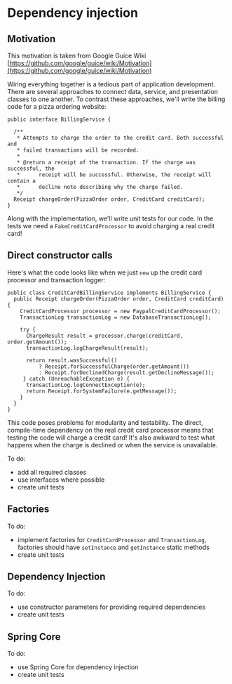 # Dependency injection

## Motivation

This motivation is taken from Google Guice Wiki [https://github.com/google/guice/wiki/Motivation](https://github.com/google/guice/wiki/Motivation)

Wiring everything together is a tedious part of application development. There are several approaches to connect data, service, and presentation classes to one another. To contrast these approaches, we'll write the billing code for a pizza ordering website:

```
public interface BillingService {

  /**
   * Attempts to charge the order to the credit card. Both successful and
   * failed transactions will be recorded.
   *
   * @return a receipt of the transaction. If the charge was successful, the
   *      receipt will be successful. Otherwise, the receipt will contain a
   *      decline note describing why the charge failed.
   */
  Receipt chargeOrder(PizzaOrder order, CreditCard creditCard);
}
```
Along with the implementation, we'll write unit tests for our code. In the tests we need a `FakeCreditCardProcessor` to avoid charging a real credit card!

## Direct constructor calls
Here's what the code looks like when we just `new` up the credit card processor and transaction logger:

```
public class CreditCardBillingService implements BillingService {
  public Receipt chargeOrder(PizzaOrder order, CreditCard creditCard) {
    CreditCardProcessor processor = new PaypalCreditCardProcessor();
    TransactionLog transactionLog = new DatabaseTransactionLog();

    try {
      ChargeResult result = processor.charge(creditCard, order.getAmount());
      transactionLog.logChargeResult(result);

      return result.wasSuccessful()
          ? Receipt.forSuccessfulCharge(order.getAmount())
          : Receipt.forDeclinedCharge(result.getDeclineMessage());
     } catch (UnreachableException e) {
      transactionLog.logConnectException(e);
      return Receipt.forSystemFailure(e.getMessage());
    }
  }
}
```
This code poses problems for modularity and testability. The direct, compile-time dependency on the real credit card processor means that testing the code will charge a credit card! It's also awkward to test what happens when the charge is declined or when the service is unavailable.

To do:
* add all required classes
* use interfaces where possible
* create unit tests

## Factories

To do:
* implement factories for `CreditCardProcessor` and `TransactionLog`, factories should have `setInstance` and `getInstance` static methods
* create unit tests

## Dependency Injection

To do:
* use constructor parameters for providing required dependencies
* create unit tests

## Spring Core

To do:
* use Spring Core for dependency injection
* create unit tests

